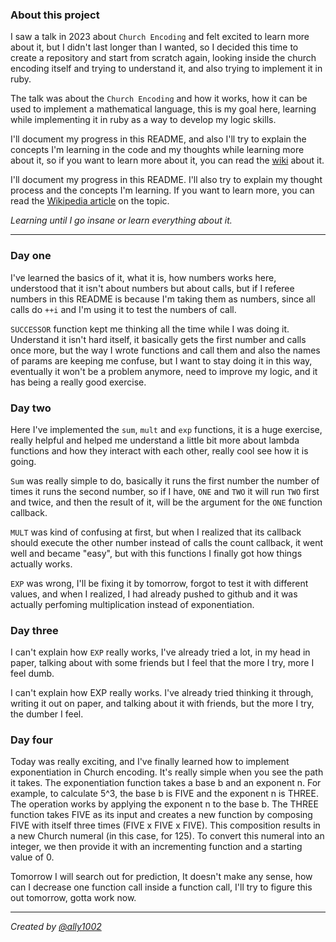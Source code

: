 ### About this project

I saw a talk in 2023 about `Church Encoding` and felt excited to learn more
about it, but I didn't last longer than I wanted, so I decided this time to create
a repository and start from scratch again, looking inside the church encoding itself
and trying to understand it, and also trying to implement it in ruby.

The talk was about the `Church Encoding` and how it works, how it can be used
to implement a mathematical language, this is my goal here, learning while
implementing it in ruby as a way to develop my logic skills.

I'll document my progress in this README, and also I'll try to explain the
concepts I'm learning in the code and my thoughts while learning more about it,
so if you want to learn more about it, you can read the
[wiki](https://en.wikipedia.org/wiki/Church_encoding) about it.

I'll document my progress in this README. I'll also try to explain my thought
process and the concepts I'm learning. If you want to learn more, you can read
the [Wikipedia article](https://en.wikipedia.org/wiki/Church_encoding) on the topic.

_Learning until I go insane or learn everything about it._

---

### Day one

I've learned the basics of it, what it is, how numbers works here, understood
that it isn't about numbers but about calls, but if I referee numbers in this
README is because I'm taking them as numbers, since all calls do `++i` and I'm
using it to test the numbers of call.

`SUCCESSOR` function kept me thinking all the time while I was doing it.
Understand it isn't hard itself, it basically gets the first number and calls
once more, but the way I wrote functions and call them and also the names of
params are keeping me confuse, but I want to stay doing it in this way,
eventually it won't be a problem anymore, need to improve my logic, and it has
being a really good exercise.

### Day two

Here I've implemented the `sum`, `mult` and `exp` functions, it is a huge
exercise, really helpful and helped me understand a little bit more about
lambda functions and how they interact with each other, really cool see how it
is going.

`Sum` was really simple to do, basically it runs the first number the number of
times it runs the second number, so if I have, `ONE` and `TWO` it will run
`TWO` first and twice, and then the result of it, will be the argument for the
`ONE` function callback.

`MULT` was kind of confusing at first, but when I realized that its callback
should execute the other number instead of calls the count callback, it went
well and became "easy", but with this functions I finally got how things
actually works.

`EXP` was wrong, I'll be fixing it by tomorrow, forgot to test it with
different values, and when I realized, I had already pushed to github and it
was actually perfoming multiplication instead of exponentiation.

### Day three

I can't explain how `EXP` really works, I've already tried a lot, in my head
in paper, talking about with some friends but I feel that the more I try, more
I feel dumb.

I can't explain how EXP really works. I've already tried thinking it through,
writing it out on paper, and talking about it with friends, but the more I try,
the dumber I feel.

### Day four

Today was really exciting, and I've finally learned how to implement
exponentiation in Church encoding. It's really simple when you see the path it
takes. The exponentiation function takes a base b and an exponent n. For
example, to calculate 5^3, the base b is FIVE and the exponent n is THREE. The
operation works by applying the exponent n to the base b. The THREE function
takes FIVE as its input and creates a new function by composing FIVE with
itself three times (FIVE x FIVE x FIVE). This composition results in a new
Church numeral (in this case, for 125). To convert this numeral into an
integer, we then provide it with an incrementing function and a starting value
of 0.

Tomorrow I will search out for prediction, It doesn't make any sense, how can I
decrease one function call inside a function call, I'll try to figure this out tomorrow, gotta work now.

---
_Created by [@ally1002](https://github.com/ally1002)_
